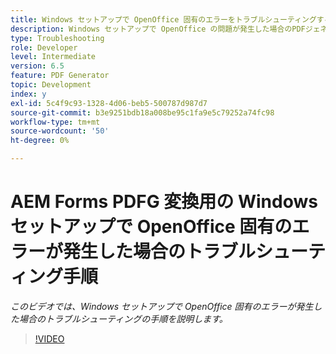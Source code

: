 ```yaml
---
title: Windows セットアップで OpenOffice 固有のエラーをトラブルシューティングする手順
description: Windows セットアップで OpenOffice の問題が発生した場合のPDFジェネレーターの問題のトラブルシューティング。
type: Troubleshooting
role: Developer
level: Intermediate
version: 6.5
feature: PDF Generator
topic: Development
index: y
exl-id: 5c4f9c93-1328-4d06-beb5-500787d987d7
source-git-commit: b3e9251bdb18a008be95c1fa9e5c79252a74fc98
workflow-type: tm+mt
source-wordcount: '50'
ht-degree: 0%

---
```


# AEM Forms PDFG 変換用の Windows セットアップで OpenOffice 固有のエラーが発生した場合のトラブルシューティング手順

*このビデオでは、Windows セットアップで OpenOffice 固有のエラーが発生した場合のトラブルシューティングの手順を説明します。*

>[!VIDEO](https://video.tv.adobe.com/v/335481?quality=12&learn=on)
